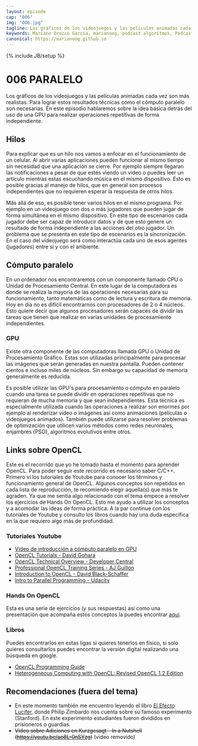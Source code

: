 ```yaml
---
layout: episode
cap: "006"
img: "006.jpg"
tagline: Los gráficos de los videojuegos y las películas animadas cada vez son más realistas. Para lograr estos resultados técnicas como el cómputo paralelo son necesarias. En este episodio hablaremos sobre la idea básica detrás del uso de una GPU para realizar operaciones repetitivas de forma independiente.
keywords: Mariano Orozco Garcia, marianoog, podcast algoritmos, PodcastAlgoritmos
canonical: https://marianoog.github.io
---
```

{% include JB/setup %}

# 006 PARALELO

Los gráficos de los videojuegos y las películas animadas cada vez son más realistas. Para lograr estos resultados técnicas como el cómputo paralelo son necesarias. En este episodio hablaremos sobre la idea básica detrás del uso de una GPU para realizar operaciones repetitivas de forma independiente.

## Hilos

Para explicar que es un hilo nos vamos a enfocar en el funcionamiento de un celular. Al abrir varias aplicaciones pueden funcionar al mismo tiempo sin necesidad que una aplicación se cierre. Por ejemplo siempre llegaran las notificaciones a pesar de que estés viendo un video o puedes leer un artículo mientras estas escuchando música en el mismo dispositivo. Esto es posible gracias al manejo de hilos, que en general son procesos independientes que no requieren esperar la respuesta de otros hilos.

Más allá de eso, es posible tener varios hilos en el mismo programa. Por ejemplo en un videojuego con dos o más jugadores que pueden jugar de forma simultánea en el mismo dispositivo. En este tipo de escenarios cada jugador debe ser capaz de introducir datos y de que esto genere un resultado de forma independiente a las acciones del otro jugador. Un problema que se presenta en este tipo de escenarios es la sincronización. En el caso del videojuego será como interactúa cada uno de esos agentes (jugadores) entre sí y con el ambiente.

## Cómputo paralelo

En un ordenador nos encontraremos con un componente llamado CPU o Unidad de Procesamiento Central. En este lugar de la computadora es donde se realiza la mayoría de las operaciones necesarias para su funcionamiento, tanto matemáticas como de lectura y escritura de memoria. Hoy en día no es difícil encontrarnos con procesadores de 2 o 4 núcleos. Esto quiere decir que algunos procesadores serán capaces de dividir las tareas que tienen que realizar en varias unidades de procesamiento independientes.

### GPU

Existe otra componente de las computadoras llamada GPU o Unidad de Procesamiento Gráfico. Estas son utilizadas principalmente para procesar las imágenes que serán generadas en nuestra pantalla. Pueden contener cientos e incluso miles de núcleos. Sin embargo su capacidad de memoria generalmente es reducida.

Es posible utilizar las GPU's para procesamiento o cómputo en paralelo cuando una tarea se puede dividir en operaciones repetitivas que no requieran de mucha memoria y que sean independientes. Esta técnica es especialmente utilizada cuando las operaciones a realizar son enormes por ejemplo al renderizar video o imágenes así como animaciones (películas o videojuegos animados). También puede utilizarse para resolver problemas de optimización que utilicen varios métodos como redes neuronales, enjambres (PSO), algoritmos evolutivos entre otros.

## Links sobre OpenCL

Este es el recorrido que yo he tomado hasta el momento para aprender OpenCL. Para poder seguir este recorrido es necesario saber C/C++.  Primero ví los tutoriales de Youtube para conocer los términos y funcionamiento general de OpenCL. Algunos conceptos son repetidos en cada lista de reproducción, te recomiendo elegir aquella(s) que más te agraden. Ya que me sentía algo relacionado con el tema empece a resolver los ejercicios de Hands On OpenCL. Esto me ayudo a utilizar los conceptos y a acomodar las ideas de forma práctica. A la par continue con los tutoriales de Youtube y consulto los libros cuando hay una duda específica en la que requiero algo más de profundidad.

### Tutoriales Youtube

* [Video de introducción a cómputo paralelo en GPU](https://youtu.be/1cHx1baKqq0)
* [OpenCL Tutorials - David Gohara](https://www.youtube.com/playlist?list=PLTfYiv7-a3l7mYEdjk35wfY-KQj5yVXO2)
* [OpenCL Technical Overview - Developer Central](https://www.youtube.com/playlist?list=PLVk9nlso0x0K0pRMzEj0-kbidFBxohTTk)
* [Professional OpenCL Training Series - AJ Guillon](https://www.youtube.com/playlist?list=PLhqBhHU0mKh9zeei8cdnEe4I5e6ZMNlqy)
* [Introduction to OpenCL - David Black-Schaffer](https://www.youtube.com/playlist?list=PLiwt1iVUib9s6vyEqdpcgAq7NBRlp9mAY)
* [Intro to Parallel Programming - Udacity](https://www.youtube.com/playlist?list=PLAwxTw4SYaPnFKojVQrmyOGFCqHTxfdv2)

### Hands On OpenCL

Esta es una serie de ejercicios (y sus respuestas) así como una presentación que acompaña estos conceptos la puedes encontrar [aquí](https://github.com/HandsOnOpenCL).

### Libros

Puedes encontrarlos en estas ligas si quieres tenerlos en físico, si solo quieres consultarlos puedes encontrar la versión digital realizando una búsqueda en google.

* [OpenCL Programming Guide](https://amzn.to/2RU2pfI)
* [Heterogeneous Computing with OpenCL: Revised OpenCL 1.2 Edition](https://amzn.to/2RW51dc)

## Recomendaciones (fuera del tema)

* En este momento también me encuentro leyendo el libro [El Efecto Lucifer](https://amzn.to/2O8CanQ), donde Philip Zimbardo nos cuenta sobre su famoso experimento (Stanford). En este experimento estudiantes fueron divididos en prisioneros o guardias.
* ~~Video sobre Adiciones en Kurzgesagt – In a Nutshell (https://youtu.be/ao8L-0nSYzg)~~ (video removido)
